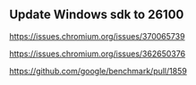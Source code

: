 ## Update Windows sdk to 26100

<https://issues.chromium.org/issues/370065739>

<https://issues.chromium.org/issues/362650376>

<https://github.com/google/benchmark/pull/1859>
